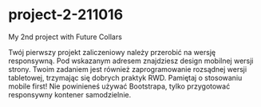 # project-2-211016
My 2nd project with Future Collars

Twój pierwszy projekt zaliczeniowy należy przerobić na wersję responsywną. Pod wskazanym adresem znajdziesz design mobilnej wersji strony. Twoim zadaniem jest również zaprogramowanie rozsądnej wersji tabletowej, trzymając się dobrych praktyk RWD. 
Pamiętaj o stosowaniu mobile first! Nie powinieneś używać Bootstrapa, tylko przygotować responsywny kontener samodzielnie.

